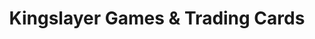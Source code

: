 ---
title: "Kingslayer Games & Trading Cards"
url: /lake-forest/kingslayer-games-and-trading-cards/
shop: games
---